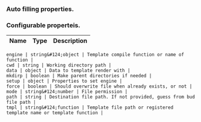 ### Auto filling properties.

### Configurable properteis.

Name | Type | Description
----- | ----- | -----

    engine | string&#124;object | Template compile function or name of function | 
    cwd | string | Working directory path | 
    data | object | Data to template render with | 
    mkdirp | boolean | Make parent directories if needed | 
    setup | object | Properties to set engine | 
    force | boolean | Should overwrite file when already exists, or not | 
    mode | string&#124;number | File permission | 
    path | string | Destination file path. If not provided, guess from bud file path | 
    tmpl | string&#124;function | Template file path or registered template name or template function | 